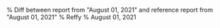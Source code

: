 % Diff between report from "August 01, 2021" and reference report from "August 01, 2021"
% Reffy
% August 01, 2021

